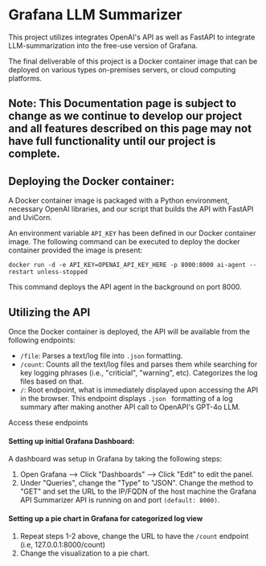 # Grafana LLM Summarizer

This project utilizes integrates OpenAI's API as well as FastAPI to integrate LLM-summarization into the free-use version of Grafana. 

The final deliverable of this project is a Docker container image that can be deployed on various types on-premises servers, or cloud computing platforms. 

## Note: This Documentation page is subject to change as we continue to develop our project and all features described on this page may not have full functionality until our project is complete. 

## Deploying the Docker container: 

A Docker container image is packaged with a Python environment, necessary OpenAI libraries, and our script that builds the API with FastAPI and UviCorn. 

An environment variable `API_KEY` has been defined in our Docker container image. The following command can be executed to deploy the docker container provided the image is present: 

```
docker run -d -e API_KEY=OPENAI_API_KEY_HERE -p 8000:8000 ai-agent --restart unless-stopped
```

This command deploys the API agent in the background on port 8000. 

## Utilizing the API

Once the Docker container is deployed, the API will be available from the following endpoints:
- `/file`: Parses a text/log file into `.json` formatting.
- `/count`: Counts all the text/log files and parses them while searching for key logging phrases (i.e., "criticial", "warning", etc). Categorizes the log files based on that.
- `/`: Root endpoint, what is immediately displayed upon accessing the API in the browser. This endpoint displays `.json ` formatting of a log summary after making another API call to OpenAPI's GPT-4o LLM.

Access these endpoints 

#### Setting up initial Grafana Dashboard: 

A dashboard was setup in Grafana by taking the following steps: 
1. Open Grafana --> Click "Dashboards" --> Click "Edit" to edit the panel.
2. Under "Queries", change the "Type" to "JSON". Change the method to "GET" and set the URL to the IP/FQDN of the host machine the Grafana API Summarizer API is running on and port `(default: 8000)`.

#### Setting up a pie chart in Grafana for categorized log view
1. Repeat steps 1-2 above, change the URL to have the `/count` endpoint (i.e, 127.0.0.1:8000/count)
2. Change the visualization to a pie chart. 


